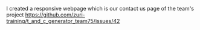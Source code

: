 I created a responsive webpage which is our contact us page of the team's project https://github.com/zuri-training/t_and_c_generator_team75/issues/42
